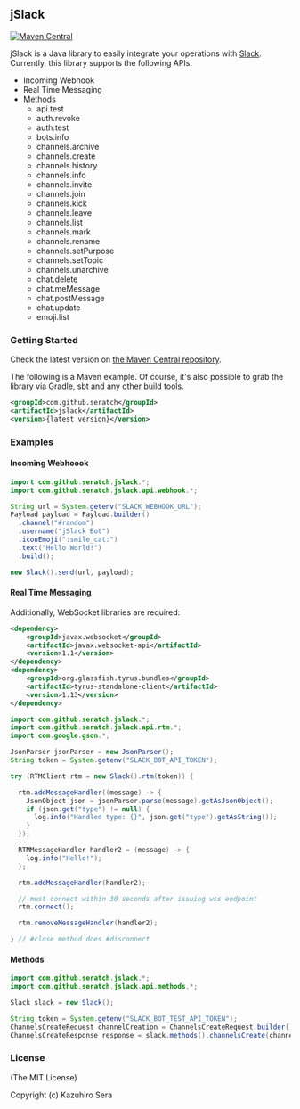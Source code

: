 ## jSlack

[![Maven Central](https://maven-badges.herokuapp.com/maven-central/com.github.seratch/jslack/badge.svg)](https://maven-badges.herokuapp.com/maven-central/com.github.seratch/jslack)

jSlack is a Java library to easily integrate your operations with [Slack](https://slack.com/). Currently, this library supports the following APIs.

- Incoming Webhook
- Real Time Messaging
- Methods
  - api.test
  - auth.revoke
  - auth.test
  - bots.info
  - channels.archive
  - channels.create
  - channels.history
  - channels.info
  - channels.invite
  - channels.join
  - channels.kick
  - channels.leave
  - channels.list
  - channels.mark
  - channels.rename
  - channels.setPurpose
  - channels.setTopic
  - channels.unarchive
  - chat.delete
  - chat.meMessage
  - chat.postMessage
  - chat.update
  - emoji.list

### Getting Started

Check the latest version on [the Maven Central repository](http://search.maven.org/#search%7Cga%7C1%7Cg%3A%22com.github.seratch%22%20a%3A%22jslack%22).

The following is a Maven example. Of course, it's also possible to grab the library via Gradle, sbt and any other build tools.

```xml
<groupId>com.github.seratch</groupId>
<artifactId>jslack</artifactId>
<version>{latest version}</version>
```

### Examples

#### Incoming Webhoook

```java
import com.github.seratch.jslack.*;
import com.github.seratch.jslack.api.webhook.*;

String url = System.getenv("SLACK_WEBHOOK_URL");
Payload payload = Payload.builder()
  .channel("#random")
  .username("jSlack Bot")
  .iconEmoji(":smile_cat:")
  .text("Hello World!")
  .build();

new Slack().send(url, payload);
```

#### Real Time Messaging

Additionally, WebSocket libraries are required:


```xml
<dependency>
    <groupId>javax.websocket</groupId>
    <artifactId>javax.websocket-api</artifactId>
    <version>1.1</version>
</dependency>
<dependency>
    <groupId>org.glassfish.tyrus.bundles</groupId>
    <artifactId>tyrus-standalone-client</artifactId>
    <version>1.13</version>
</dependency>
```

```java
import com.github.seratch.jslack.*;
import com.github.seratch.jslack.api.rtm.*;
import com.google.gson.*;

JsonParser jsonParser = new JsonParser();
String token = System.getenv("SLACK_BOT_API_TOKEN");

try (RTMClient rtm = new Slack().rtm(token)) {

  rtm.addMessageHandler((message) -> {
    JsonObject json = jsonParser.parse(message).getAsJsonObject();
    if (json.get("type") != null) {
      log.info("Handled type: {}", json.get("type").getAsString());
    }
  });

  RTMMessageHandler handler2 = (message) -> {
    log.info("Hello!");
  };

  rtm.addMessageHandler(handler2);

  // must connect within 30 seconds after issuing wss endpoint
  rtm.connect();

  rtm.removeMessageHandler(handler2);

} // #close method does #disconnect
```

#### Methods

```java
import com.github.seratch.jslack.*;
import com.github.seratch.jslack.api.methods.*;

Slack slack = new Slack();

String token = System.getenv("SLACK_BOT_TEST_API_TOKEN");
ChannelsCreateRequest channelCreation = ChannelsCreateRequest.builder().token(token).name(channelName).build();
ChannelsCreateResponse response = slack.methods().channelsCreate(channelCreation);
```

### License

(The MIT License)

Copyright (c) Kazuhiro Sera

